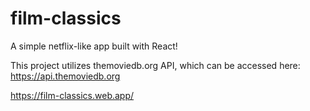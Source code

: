 # film-classics

A simple netflix-like app built with React!

This project utilizes themoviedb.org API, which can be accessed here: https://api.themoviedb.org

https://film-classics.web.app/

